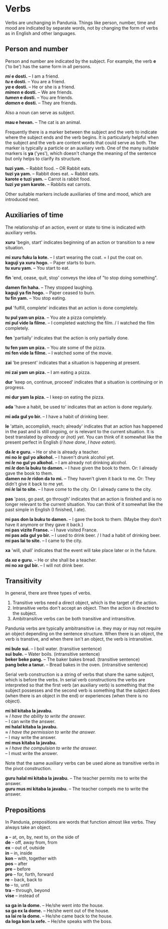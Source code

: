 # Verbs

Verbs are unchanging in Pandunia.
Things like person, number, time and mood are indicated by separate words,
not by changing the form of verbs as in English and other languages.

## Person and number

Person and number are indicated by the subject.
For example, the verb
**e**
('to be') has the same form in all persons.

**_mi_ e dosti.**
– I am a friend.  
**_tu_ e dosti.**
– You are a friend.  
**_ya_ e dosti.**
– He or she is a friend.  
**_mimen_ e dosti.**
– We are friends.  
**_tumen_ e dosti.**
– You are friends.  
**_damen_ e dosti.**
– They are friends.

Also a noun can serve as subject.

**mau e hevan.**
– The cat is an animal.

Frequently there is a marker between the subject and the verb
to indicate where the subject ends and the verb begins.
It is particularly helpful when the subject and the verb are content words
that could serve as both.
The marker is typically a particle or an auxiliary verb.
One of the many suitable markers is
**ya**
('yes'),
which doesn't change the meaning of the sentence
but only helps to clarify its structure.

**tuzi yam.**
– Rabbit food. – OR Rabbit eats.  
**tuzi ya yam.**
– Rabbit does eat. ~ Rabbit eats.  
**karote e tuzi yam.**
– Carrot is rabbit food.  
**tuzi _ya_ yam karote.**
– Rabbits eat carrots.

Other suitable markers include auxiliaries of time and mood,
which are introduced next.


## Auxiliaries of time

The relationship of an action, event or state to time is indicated with auxiliary verbs.

**xuru**
'begin, start'
indicates beginning of an action or transition to a new situation.

**mi xuru fuku la kote.**
– I start wearing the coat. = I put the coat on.  
**kaguji ya xuru hogo.**
– Paper starts to burn.  
**tu xuru yam.**
– You start to eat.

**fin**
'end, cease, quit, stop'
conveys the idea of "to stop doing something".

**damen fin haha.**
– They stopped laughing.  
**kaguji ya fin hogo.**
– Paper ceased to burn.  
**tu fin yam.**
– You stop eating.

**pul**
'fulfill, complete'
indicates that an action is done completely.

**tu pul yam un piza.**
– You ate a pizza completely.  
**mi pul vide la filme.**
– I completed watching the film. / I watched the film completely.

**fen**
'partially'
indicates that the action is only partially done.

**tu fen yam un piza.**
– You ate some of the pizza.  
**mi fen vide la filme.**
– I watched some of the movie.

**zai**
'be present'
indicates that a situation is happening at present.

**mi zai yam un piza.**
– I am eating a pizza.

**dur**
'keep on, continue, proceed'
indicates that a situation is continuing or in progress.

**mi dur yam la piza.**
– I keep on eating the pizza.

**ada**
'have a habit, be used to'
indicates that an action is done regularly.

**mi ada gul yo bir.**
– I have a habit of drinking beer.

**le**
'attain, accomplish, reach; already'
indicates that an action has happened in the past and is still ongoing, or is relevant to the current situation.
It is best translated by *already* or *(not) yet*.
You can think of it somewhat like the present perfect in English (_I have done_, _I have eaten_).

**da _le_ e guru.**
– He or she is already a teacher.  
**mi no _le_ gul yo alkohol.**
– I haven't drunk alcohol yet.  
**mi _le_ no gul yo alkohol.**
– I am already not drinking alcohol.  
**mi _le_ don la buku to damen.**
– I have given the book to them. Or: I already gave the book to them.  
**damen no _le_ ridon da to mi.**
– They haven't given it back to me. Or: They didn't give it back to me yet.  
**mi _le_ lai to site.**
– I have come to the city. Or: I already came to the city.

**pas**
'pass, go past, go through'
indicates that an action is finished and is no longer relevant to the current situation.
You can think of it somewhat like the past simple in English (I finished, I ate).

**mi pas don la buku to damen.**
– I gave the book to them. (Maybe they don't have it anymore or they gave it back.)  
**mi pas vizite Franse.**
– I have visited France.  
**mi pas ada gul yo bir.**
– I used to drink beer. / I had a habit of drinking beer.  
**mi pas lai to site.**
– I came to the city.

**xa**
'will, shall'
indicates that the event will take place later or in the future.

**da _xa_ e guru.**
– He or she shall be a teacher.  
**mi no _xa_ gul bir.**
– I will not drink beer.


## Transitivity

In general, there are three types of verbs.

1. Transitive verbs need a direct object, which is the target of the action.
2. Intransitive verbs don't accept an object. Then the action is directed to the subject.
3. Ambitransitive verbs can be both transitive and intransitive.

Pandunia verbs are typically ambitransitive
i.e. they may or may not require an object depending on the sentence structure.
When there is an object, the verb is transtive,
and when there isn't an object, the verb is intransitive.

**mi bule sui.**
– I boil water. (transitive sentence)  
**sui bule.**
– Water boils. (intransitive sentence)  
**beker beke pang.**
– The baker bakes bread. (transitive sentence)  
**pang beke a tanur.**
– Bread bakes in the oven. (intransitive sentence)

Serial verb construction is a string of verbs that share the same subject,
which is before the verbs.
In serial verb constructions the verbs are interpreted so that
the first verb (an auxiliary verb) is something that the subject possesses
and the second verb is something that the subject does (when there is an object in the end)
or experiences (when there is no object).

**mi bil kitaba la javabu.**  
≈ *I have the ability to write the answer.*  
– I can write the answer.  
**mi halal kitaba la javabu.**  
≈ *I have the permission to write the answer.*  
– I may write the answer.  
**mi mus kitaba la javabu.**  
≈ *I have the compulsion to write the answer.*  
– I must write the answer.

Note that the same auxiliary verbs can be used alone as transitive verbs in the pivot construction.

**guru halal mi kitaba la javabu.**
– The teacher permits me to write the answer.  
**guru mus mi kitaba la javabu.**
– The teacher compels me to write the answer.



## Prepositions

In Pandunia, prepositions are words that function almost like verbs.
They always take an object.

**a**
– at, on, by, next to, on the side of  
**de**
– off, away from, from  
**ex**
– out of, outside  
**in**
– in, inside  
**kon**
– with, together with  
**pos**
– after  
**pre**
– before  
**pro**
– for, forth, forward  
**re**
– back, back to  
**to**
– to, until  
**tra**
– through, beyond  
**vise**
– instead of

**sa ga in la dome.**
– He/she went into the house.  
**sa ga ex la dome.**
– He/she went out of the house.  
**sa lai re la dome.**
– He/she came back to the house.  
**da loga kon la xefe.**
– He/she speaks with the boss.


